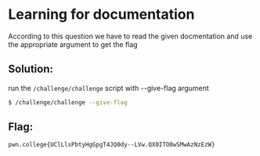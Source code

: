 # Learning for documentation

According to this question we have to read the given docmentation and use the appropriate argument to get the flag 

## Solution:

run the `/challenge/challenge` script with --give-flag argument


```sh
$ /challenge/challenge --give-flag
```

## Flag: 

```
pwn.college{UClLlsPbtyHgGpgT4JQ0dy--LVw.QX0ITO0wSMwAzNzEzW}
```


